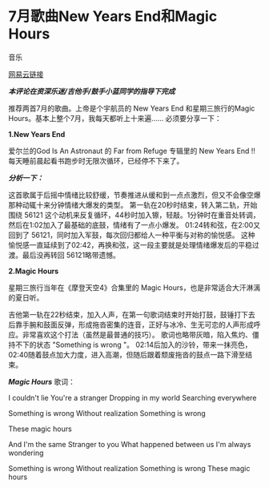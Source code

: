 ﻿# 7月歌曲New Years End和Magic Hours

音乐
 
[网易云链接](http://music.163.com/#/playlist?id=423959394)

***本评论在资深乐迷/吉他手/鼓手小蓝同学的指导下完成***


推荐两首7月的歌曲。上帝是个宇航员的 New Years End 和星期三旅行的Magic Hours。基本上整个7月，我每天都听上十来遍……
必须要分享一下：

**1.New Years End**

爱尔兰的God Is An Astronaut 的 Far from Refuge 专辑里的 New Years End !!每天睡前晨起看书跑步时无限次循环，已经停不下来了。

***分析一下：***

这首歌属于后摇中情绪比较舒缓，节奏推进从缓和到一点点激烈，但又不会像空爆那种动辄十来分钟情绪大爆发的类型。
第一轨在20秒时结束，转入第二轨，开始围绕 56121 这个动机来反复循环，44秒时加入镲，轻敲。1分钟时在重音处转调，然后在1:02加入了最基础的底鼓，情绪有了一点小爆发。
01:24转和弦，在2:00又回到了 56121，同时加入军鼓，每次回归都给人一种平衡与对称的愉悦感。
这种愉悦感一直延续到了02:42，再换和弦，这一段主要就是处理情绪爆发后的平稳过渡。最后没再转回 56121略带遗憾。

**2.Magic Hours**

星期三旅行当年在《摩登天空4》合集里的 Magic Hours，也是非常适合大汗淋漓的夏日听。

吉他第一轨在22秒结束，加入人声，在第一句歌词结束时开始打鼓，鼓锤打下去后靠手腕和鼓面反弹，形成拖沓密集的连音，正好与冰冷、生无可恋的人声形成呼应。非常喜欢这个打法（虽然是最普通的技巧）。
歌词也略带灰暗，陷入焦灼、僵持不下的状态 "Something is wrong "。
02:14后加入的沙铃，带来一抹亮色，02:40随着鼓点加大力度，进入高潮，但随后跟着颓废拖沓的鼓点一路下滑至结束。
 
 
 ***Magic Hours*** 歌词： 
 
 I couldn't lie 
 You're a stranger 
 Dropping in my world 
 Searching everywhere 

 Something is wrong 
 Without realization 
 Something is wrong 

 These magic hours 

 And I'm the same 
 Stranger to you 
 What happened between us 
 I'm always wondering 

 Something is wrong 
 Without realization 
 Something is wrong 
 These magic hours 
 
 